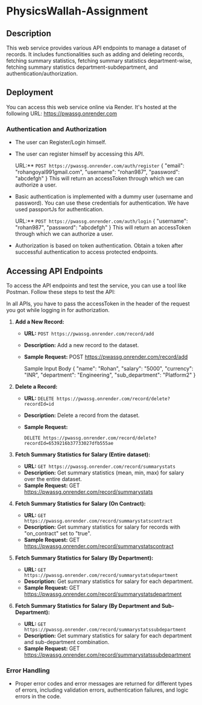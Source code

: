 # PhysicsWallah-Assignment

## Description

This web service provides various API endpoints to manage a dataset of records. It includes functionalities such as adding and deleting records, fetching summary statistics, fetching summary statistics department-wise, fetching summary statistics department-subdepartment, and authentication/authorization.

## Deployment

You can access this web service online via Render. It's hosted at the following URL:
https://pwassg.onrender.com

### Authentication and Authorization

- The user can Register/Login himself.
- The user can register himself by accessing this API.

  URL:** `POST https://pwassg.onrender.com/auth/register`
  {
    "email": "rohangoyal991gmail.com", 
    "username": "rohan987", 
    "password": "abcdefgh"
  }
  This will return an accessToken through which we can authorize a user.


- Basic authentication is implemented with a dummy user (username and password). You can use these credentials for authentication. We have used passportJs for authentication.

  URL:** `POST https://pwassg.onrender.com/auth/login`
  {
      "username": "rohan987", 
      "password": "abcdefgh"
  }
  This will return an accessToken through which we can authorize a user.
  
- Authorization is based on token authentication. Obtain a token after successful authentication to access protected endpoints.

## Accessing API Endpoints

To access the API endpoints and test the service, you can use a tool like Postman. Follow these steps to test the API:

In all APIs, you have to pass the accessToken in the header of the request you got while logging in for authorization.

1. **Add a New Record:**

   - **URL:** `POST https://pwassg.onrender.com/record/add`
   - **Description:** Add a new record to the dataset.
   - **Sample Request:**
        POST https://pwassg.onrender.com/record/add
  
      Sample Input Body
     {
      "name": "Rohan",
      "salary": "5000", "currency": "INR", "department": "Engineering",
      "sub_department": "Platform2"
      }

2. **Delete a Record:**

   - **URL:** `DELETE https://pwassg.onrender.com/record/delete?recordId=id`
   - **Description:** Delete a record from the dataset.
   - **Sample Request:**

     `DELETE https://pwassg.onrender.com/record/delete?recordId=6539216b37733027dfb555ae`

3. **Fetch Summary Statistics for Salary (Entire dataset):**

   - **URL:** `GET https://pwassg.onrender.com/record/summarystats`
   - **Description:** Get summary statistics (mean, min, max) for salary over the entire dataset.
   - **Sample Request:**
      GET https://pwassg.onrender.com/record/summarystats

4. **Fetch Summary Statistics for Salary (On Contract):**

   - **URL:** `GET https://pwassg.onrender.com/record/summarystatscontract`
   - **Description:** Get summary statistics for salary for records with "on_contract" set to "true".
   - **Sample Request:**
      GET https://pwassg.onrender.com/record/summarystatscontract

5. **Fetch Summary Statistics for Salary (By Department):**

   - **URL:** `GET https://pwassg.onrender.com/record/summarystatsdepartment`
   - **Description:** Get summary statistics for salary for each department.
   - **Sample Request:**
        GET https://pwassg.onrender.com/record/summarystatsdepartment
     

6. **Fetch Summary Statistics for Salary (By Department and Sub-Department):**

   - **URL:** `GET https://pwassg.onrender.com/record/summarystatssubdepartment`
   - **Description:** Get summary statistics for salary for each department and sub-department combination.
   - **Sample Request:**
      GET https://pwassg.onrender.com/record/summarystatssubdepartment
     

### Error Handling

- Proper error codes and error messages are returned for different types of errors, including validation errors, authentication failures, and logic errors in the code.


